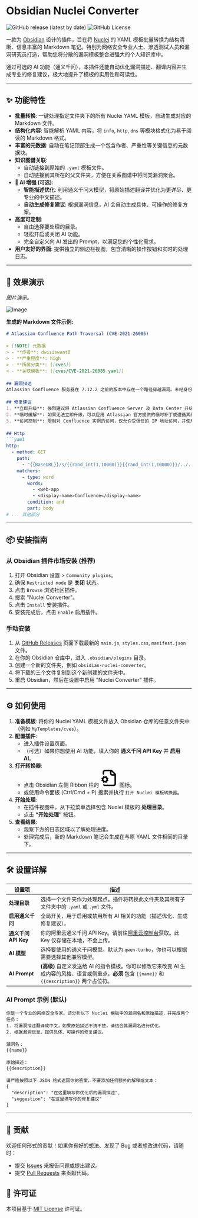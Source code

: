 # Obsidian Nuclei Converter

![GitHub release (latest by date)](https://img.shields.io/github/v/release/dringer123/TryYaml-plugin-for-obsidian)
![GitHub License](https://img.shields.io/github/license/dringer123/TryYaml-plugin-for-obsidian)

一款为 [Obsidian](https://obsidian.md) 设计的插件，旨在将 [Nuclei](https://github.com/projectdiscovery/nuclei) 的 YAML 模板批量转换为结构清晰、信息丰富的 Markdown 笔记。特别为网络安全专业人士、渗透测试人员和漏洞研究员打造，帮助您将分散的漏洞模板整合进强大的个人知识库中。

通过可选的 AI 功能（通义千问），本插件还能自动优化漏洞描述、翻译内容并生成专业的修复建议，极大地提升了模板的实用性和可读性。

---

## ✨ 功能特性

-   **批量转换**: 一键处理指定文件夹下的所有 Nuclei YAML 模板，自动生成对应的 Markdown 文件。
-   **结构化内容**: 智能解析 YAML 内容，将 `info`, `http`, `dns` 等模块格式化为易于阅读的 Markdown 格式。
-   **丰富的元数据**: 自动在笔记顶部生成一个包含作者、严重性等关键信息的元数据块。
-   **知识图谱关联**:
    -   自动链接到原始的 `.yaml` 模板文件。
    -   自动链接到其所在的父文件夹，方便在关系图谱中将同类漏洞聚合。
-   **🤖 AI 增强 (可选)**:
    -   **智能描述优化**: 利用通义千问大模型，将原始描述翻译并优化为更详尽、更专业的中文描述。
    -   **自动生成修复建议**: 根据漏洞信息，AI 会自动生成具体、可操作的修复方案。
-   **高度可定制**:
    -   自由选择要处理的目录。
    -   轻松开启或关闭 AI 功能。
    -   完全自定义向 AI 发出的 Prompt，以满足您的个性化需求。
-   **用户友好的界面**: 提供独立的侧边栏视图，包含清晰的操作按钮和实时的处理日志。

---

## 🚀 效果演示

*图片演示。*

![Image](https://github.com/user-attachments/assets/0c7921d8-f131-4ac1-97ad-d85c82fccbf9)

**生成的 Markdown 文件示例:**

```markdown
# Atlassian Confluence Path Traversal (CVE-2021-26085)

> [!NOTE] 元数据
> - **作者**: dwisiswant0
> - **严重程度**: high
> - **所属分类**: [[cves]]
> - **关联模板**: [[cves/CVE-2021-26085.yaml]]

## 漏洞描述
Atlassian Confluence 服务器在 7.12.2 之前的版本中存在一个路径穿越漏洞。未经身份验证的远程攻击者可利用此漏洞通过特制的 URI 访问 `/WEB-INF/web.xml` 文件，获取敏感配置信息，进而可能导致进一步的攻击。

## 修复建议
1. **立即升级**: 强烈建议将 Atlassian Confluence Server 及 Data Center 升级到 7.12.3 或更高版本以修复此漏洞。
2. **临时缓解**: 如果无法立即升级，可以应用 Atlassian 官方提供的临时补丁或遵循其缓解指南进行操作。
3. **访问控制**: 限制对 Confluence 实例的访问，仅允许受信任的 IP 地址访问，并使用 Web 应用防火墙（WAF）来过滤恶意请求。

## Http
```yaml
http:
  - method: GET
    path:
      - "{{BaseURL}}/s/{{rand_int(1,10000)}}{{rand_int(1,10000)}}/../../../../WEB-INF/web.xml"
    matchers:
      - type: word
        words:
          - <web-app
          - <display-name>Confluence</display-name>
        condition: and
        part: body
# ... 其他部分
```

---

## 📦 安装指南

### 从 Obsidian 插件市场安装 (推荐)

1.  打开 Obsidian 设置 > `Community plugins`。
2.  确保 `Restricted mode` 是 **关闭** 状态。
3.  点击 `Browse` 浏览社区插件。
4.  搜索 "Nuclei Converter"。
5.  点击 `Install` 安装插件。
6.  安装完成后，点击 `Enable` 启用插件。

### 手动安装

1.  从 [GitHub Releases](https://github.com/dringer123/TryYaml-plugin-for-obsidian/releases) 页面下载最新的 `main.js`, `styles.css`, `manifest.json` 文件。
2.  在你的 Obsidian 仓库中，进入 `.obsidian/plugins` 目录。
3.  创建一个新的文件夹，例如 `obsidian-nuclei-converter`。
4.  将下载的三个文件复制到这个新创建的文件夹中。
5.  重启 Obsidian，然后在设置中启用 "Nuclei Converter" 插件。

---

## ⚙️ 如何使用

1.  **准备模板**: 将你的 Nuclei YAML 模板文件放入 Obsidian 仓库的任意文件夹中（例如 `MyTemplates/cves`）。
2.  **配置插件**:
    -   进入插件设置页面。
    -   （可选）如果你想使用 AI 功能，填入你的 **通义千问 API Key** 并 **启用 AI**。
3.  **打开转换器**:
    -   点击 Obsidian 左侧 Ribbon 栏的 ![图标](https://raw.githubusercontent.com/lucide-icons/lucide/master/icons/file-cog.svg) 图标。
    -   或使用命令面板 (Ctrl/Cmd + P) 搜索并执行 `打开 Nuclei 模板转换器`。
4.  **开始处理**:
    -   在插件视图中，从下拉菜单选择包含 Nuclei 模板的 **处理目录**。
    -   点击 **“开始处理”** 按钮。
5.  **查看结果**:
    -   观察下方的日志区域以了解处理进度。
    -   处理完成后，新的 Markdown 笔记会生成在与原 YAML 文件相同的目录下。

---

## 🛠️ 设置详解

| 设置项                 | 描述                                                                                                                                                               |
| ---------------------- | ------------------------------------------------------------------------------------------------------------------------------------------------------------------ |
| **处理目录**           | 选择一个文件夹作为处理起点。插件将转换此文件夹及其所有子文件夹中的 `.yaml` 或 `.yml` 文件。                                                                            |
| **启用通义千问**       | 全局开关，用于启用或禁用所有 AI 相关的功能（描述优化、生成修复建议）。                                                                                                   |
| **通义千问 API Key**   | 你的阿里云通义千问 API Key。请前往[阿里云控制台](https://dashscope.console.aliyun.com/apiKey)获取。此 Key 仅存储在本地，不会上传。                                     |
| **AI 模型**            | 选择要使用的通义千问模型。默认为 `qwen-turbo`，你也可以根据需要选择其他兼容模型。                                                                                      |
| **AI Prompt**          | **(高级)** 自定义发送给 AI 的指令模板。你可以修改它来改变 AI 生成内容的风格、语言或侧重点。**必须** 包含 `{{name}}` 和 `{{description}}` 两个占位符。 |

### AI Prompt 示例 (默认)

```text
你是一个专业的网络安全专家。请分析以下 Nuclei 模板中的漏洞名和原始描述，并完成两个任务：
1. 将漏洞描述翻译成中文，如果原始描述不清不楚，请结合其漏洞名进行优化。
2. 根据漏洞信息，提供具体、可操作的修复建议。

漏洞名：
{{name}}

原始描述：
{{description}}

请严格按照以下 JSON 格式返回你的答案，不要添加任何额外的解释或文本：
{
  "description": "在这里填写你优化后的漏洞描述",
  "suggestion": "在这里填写你的修复建议"
}
```

---

## 🤝 贡献

欢迎任何形式的贡献！如果你有好的想法、发现了 Bug 或者想改进代码，请随时：

-   提交 [Issues](https://github.com/dringer123/TryYaml-plugin-for-obsidian/issues) 来报告问题或提出建议。
-   提交 [Pull Requests](https://github.com/dringer123/TryYaml-plugin-for-obsidian/pulls) 来贡献代码。

## 📄 许可证

本项目基于 [MIT License](./LICENSE) 许可证。
